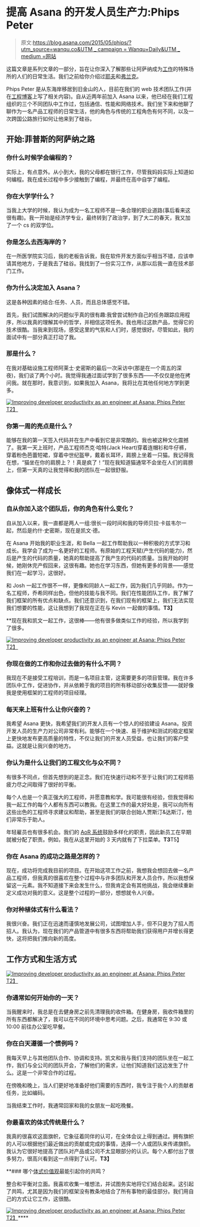 # 提高 Asana 的开发人员生产力:Phips Peter

> 原文:[https://blog.asana.com/2015/05/phips/?utm_source=wanqu.co&UTM _ campaign = Wanqu+Daily&UTM _ medium =网站](https://blog.asana.com/2015/05/phips/?utm_source=wanqu.co&utm_campaign=Wanqu+Daily&utm_medium=website)

这篇文章是系列文章的一部分，旨在让你深入了解那些让阿萨纳成为[工作](https://asana.com/jobs)的特殊场所的人们的日常生活。我们之前给你介绍过[耶夫](https://blog.asana.com/2015/03/meet-yev-helping-customers-succeed-with-asana/)和[弗兰克](https://blog.asana.com/2015/03/sales-frank-mayfield/)。

Phips Peter 是从东海岸移居到旧金山的人，目前在我们的 web 技术团队工作(并在[工程博客](https://eng.asana.com/2014/11/asana-switching-typescript/)上写了相关内容)。自从近两年前加入 Asana 以来，他已经在我们工程组织的三个不同团队中工作过，包括通信、性能和网络技术。我们坐下来和他聊了聊作为一名产品工程师的日常生活，他的角色与传统的工程角色有何不同，以及一次跨国公路旅行如何让他来到了硅谷。

## 开始:菲普斯的阿萨纳之路

### 你什么时候学会编程的？

实际上，有点意外。从小到大，我的父母都在银行工作，尽管我妈妈实际上知道如何编程。我在成长过程中多少接触到了编程，并最终在高中自学了编程。

### 你在大学学什么？

当我上大学的时候，我认为成为一名工程师不是一条合理的职业道路(事后看来这很有趣)。我一开始是经济学专业，最终转到了政治学，到了大二的春天，我又加了一个 cs 的双学位。

### 你是怎么去西海岸的？

在一所医学院实习后，我的老板告诉我，我在软件开发方面似乎相当不错，应该申请其他地方，于是我去了硅谷。我找到了一份实习工作，从那以后我一直在技术部门工作。

### 你为什么决定加入 Asana？

这是各种因素的结合:任务、人员，而且总体感觉不错。

首先，我们试图解决的问题似乎真的很有趣:我曾尝试制作自己的任务跟踪应用程序，所以我真的理解其中的哲学，并相信这项任务。我也用过这款产品，觉得它的技术很酷。当我来到现场，感受这里的气氛和人们时，感觉很好。尽管如此，我的面试中有一部分真正打动了我。

### 那是什么？

在我对基础设施工程师阿莱士·史密斯的最后一次采访中(那是在一个周五的深夜)，我们谈了两个小时。我觉得我通过面试学到了很多东西——不仅仅是他在拷问我。就在那时，我意识到，如果我加入 Asana，我将比在其他任何地方学到更多。

[![Improving developer productivity as an engineer at Asana: Phips Peter](../Images/19d5ebefeaa8fc8c0adcd7d71aaf8895.png)T2】](http://blog.asana.com/wp-content/post-images/phips3-e1429658791446.jpg)

### 你第一周的亮点是什么？

能够在我的第一天签入代码并在生产中看到它是非常酷的。我也被这种文化震撼了。我第一天上班时，产品工程师杰克·哈特(Jack Heart)穿着连帽衫和牛仔裤，穿着粉色芭蕾短裙，穿着中世纪盔甲，戴着长耳环，肩膀上坐着一只猫。我记得我在想，“猫坐在你的肩膀上？！真是疯了！”现在我知道猫通常不会坐在人们的肩膀上，但第一天真的让我觉得和我的团队在一起很舒服。

## 像体式一样成长

### 自从你加入这个团队后，你的角色有什么变化？

自从加入以来，我一直都是两人一组:很长一段时间和我的导师贝拉·卡兹韦尔一起，然后是约什·史密斯，现在是凯文·德。

在 Asana 开始我的职业生涯，和 Bella 一起工作帮助我以一种积极的方式学习和成长。我学会了成为一名更好的工程师。有原始的工程天赋(产生代码的能力)，然后是产生的代码的质量，她真的帮助提高了我产生的代码的质量。当我开始的时候，她刚休完产假回来，这很有趣。她也在学习东西，但她有更多的背景——感觉我们在一起学习，这很好。

和 Josh 一起工作很不一样，更像和同龄人一起工作，因为我们几乎同龄。作为一名工程师，乔希同样出色，但他的技能与我不同。我们在性能团队工作，我了解了我们框架的所有优点和缺点。我们还意识到，在我们现有的框架上，我们无法实现我们想要的性能，这让我想到了我现在正在与 Kevin 一起做的事情。****T3】****

 **现在我和凯文一起工作，这很棒——他有很多做类似工作的经验，所以我学到了很多。

[![Improving developer productivity as an engineer at Asana: Phips Peter](../Images/74533a233ae4029099525087c8e79846.png)T2】](http://blog.asana.com/wp-content/post-images/phips4-e1429659161433.jpg)

### 你现在做的工作和你过去做的有什么不同？

我现在不是接受工程培训，而是一名项目主管，这需要更多的项目管理。我在许多团队中工作，促进协作，并从依赖于我的项目的所有移动部分收集反馈——就好像我是使用框架的工程师的项目经理。

### 每天来上班有什么让你兴奋的？

我希望 Asana 更快，我希望我们的开发人员有一个惊人的经验建设 Asana。投资开发人员的生产力对公司非常有利。能够在一个快速、易于维护和测试的稳定框架上更快地发布更高质量的特性，不仅让我们的开发人员受益，也让我们的客户受益。这就是让我兴奋的地方。

### 你认为是什么让我们的工程文化与众不同？

有很多不同点，但首先想到的是正念。我们在快速行动和不至于让我们的工程师筋疲力尽之间取得了很好的平衡。

每个人也是一个真正强大的工程师，并愿意教和学。我可能很有经验，但我觉得和我一起工作的每个人都有东西可以教我。在这里工作的最大好处是，我可以向所有这些出色的工程师寻求建议和帮助，甚至是我们的联合创始人贾斯汀&达斯汀，他们非常乐于助人。

年轻雇员也有很多机会。我们的 [AoR 系统](https://blog.asana.com/2014/12/workstyle-aors/)鼓励多样化的职责，因此新员工在早期就被分配了职责。例如，我在从这里开始的 3 天内就有了下拉菜单。**T3**T5】

### 你在 Asana 的成功之路是怎样的？

现在，成功将完成我目前的项目。在开始这项工作之前，我想我会想回去做一名产品工程师，但我真的很喜欢在整个过程中与许多团队和开发人员合作，所以我想保留这一元素。我不知道接下来会发生什么，但我肯定会有其他挑战，我会继续重新定义成功对我的意义。这是整个过程的一部分，想想就令人兴奋。

### 你对种植体式有什么看法？

我很兴奋。我们正在迅速而谨慎地发展公司，试图增加人手，但不只是为了招人而招人。我认为，现在我们的产品管道中有很多东西将帮助我们获得用户并增长得更快，这将把我们推向新的高度。

## 工作方式和生活方式

[![Improving developer productivity as an engineer at Asana: Phips Peter](../Images/5c7ff3383861c615451c2a9956a1db01.png)T2】](http://blog.asana.com/wp-content/post-images/phips1.jpg)

### 你通常如何开始你的一天？

当我醒来时，我总是在去健身房之前先清理我的收件箱。在健身房，我收件箱里的所有东西都解决了，我可以在不同的环境中思考问题。之后，我通常在 9:30 或 10:00 前往办公室吃早餐。

### 你在白天遵循一个惯例吗？

我每天早上与其他团队合作、协调和支持。凯文和我与我们支持的团队坐在一起工作，我们与全公司的团队开会，了解他们的需求，让他们知道我们这边发生了什么。这是一个非常合作的过程。

在傍晚和晚上，当人们更好地准备好他们需要的东西时，我专注于我个人的贡献者任务，比如编码。

当我结束工作时，我通常回家和我的女朋友一起吃晚餐。

### 你最喜欢的体式传统是什么？

我真的很喜欢这面旗帜，它象征着同伴的认可，在全体会议上得到通过。拥有旗帜的人可以根据他们最近做出的贡献或完成的事情，选择一个人或团队来传递旗帜。我认为它很好地提高了团队对产品或公司不太显眼部分的认识。每个人都付出了很多努力，很高兴看到这一点得到了认可。****T3】****

 **### 哪个[体式价值观](https://asana.com/company)最能引起你的共鸣？

整合和平衡对立面。我喜欢收集一堆想法，并试图务实地将它们结合起来。这引起了共鸣，尤其是因为我们的框架没有教条地结合了所有事物的最佳部分。我们用自己的方式让它工作，这很酷。

[![Improving developer productivity as an engineer at Asana: Phips Peter](../Images/467d82685534fec534506aa699794af9.png)T2】](http://blog.asana.com/wp-content/post-images/phips5.jpg)****